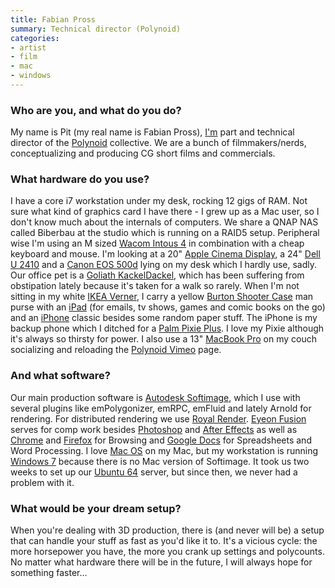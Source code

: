 ```yaml
---
title: Fabian Pross
summary: Technical director (Polynoid)
categories:
- artist
- film
- mac
- windows
---
```


### Who are you, and what do you do?

My name is Pit (my real name is Fabian Pross), [I'm](http://www.monophyl.com/ "The Monophyl site.") part and technical director of the [Polynoid](http://www.polynoid.tv/ "The Polynoid site.") collective. We are a bunch of filmmakers/nerds, conceptualizing and producing CG short films and commercials.

### What hardware do you use?

I have a core i7 workstation under my desk, rocking 12 gigs of RAM. Not sure what kind of graphics card I have there - I grew up as a Mac user, so I don't know much about the internals of computers. We share a QNAP NAS called Biberbau at the studio which is running on a RAID5 setup. Peripheral wise I'm using an M sized [Wacom Intous 4][intuos] in combination with a cheap keyboard and mouse. I'm looking at a 20" [Apple Cinema Display][cinema-display], a 24" [Dell U 2410][ultrasharp-2410] and a [Canon EOS 500d][eos-500d] lying on my desk which I hardly use, sadly. Our office pet is a [Goliath KackelDackel][kackel-dackel], which has been suffering from obstipation lately because it's taken for a walk so rarely. When I'm not sitting in my white [IKEA Verner][verner], I carry a yellow [Burton Shooter Case][shooter-case] man purse with an [iPad][] (for emails, tv shows, games and comic books on the go) and an [iPhone][] classic besides some random paper stuff. The iPhone is my backup phone which I ditched for a [Palm Pixie Plus][pixie-plus]. I love my Pixie although it's always so thirsty for power. I also use a 13" [MacBook Pro][macbook-pro] on my couch socializing and reloading the [Polynoid Vimeo](http://vimeo.com/polynoid "The Polynoid page on Vimeo.") page.

### And what software?

Our main production software is [Autodesk Softimage][softimage], which I use with several plugins like emPolygonizer, emRPC, emFluid and lately Arnold for rendering. For distributed rendering we use [Royal Render][royal-render]. [Eyeon Fusion][fusion] serves for comp work besides [Photoshop][] and [After Effects][after-effects] as well as [Chrome][] and [Firefox][] for Browsing and [Google Docs][google-docs] for Spreadsheets and Word Processing. I love [Mac OS][macos] on my Mac, but my workstation is running [Windows 7][windows-7] because there is no Mac version of Softimage. It took us two weeks to set up our [Ubuntu 64][ubuntu-server] server, but since then, we never had a problem with it.

### What would be your dream setup?

When you're dealing with 3D production, there is (and never will be) a setup that can handle your stuff as fast as you'd like it to. It's a vicious cycle: the more horsepower you have, the more you crank up settings and polycounts. No matter what hardware there will be in the future, I will always hope for something faster...

[after-effects]: https://www.adobe.com/products/aftereffects.html "Motion graphics and video editing software."
[chrome]: https://www.google.com/intl/en/chrome/browser/ "A WebKit-based browser, where each tab runs in its own thread."
[cinema-display]: https://en.wikipedia.org/wiki/Apple_Cinema_Display "An LCD display."
[eos-500d]: https://en.wikipedia.org/wiki/Canon_EOS_500D "A 15.1 megapixel DSLR."
[firefox]: https://www.mozilla.org/en-US/firefox/new/ "A cross-platform open-source web browser."
[fusion]: https://www.blackmagicdesign.com/products/fusion "VFX production software."
[google-docs]: https://en.wikipedia.org/wiki/Google_Docs "A web-based office suite."
[intuos]: https://www.wacom.com/en-us/products/pen-tablets/intuos "A pen tablet."
[ipad]: https://www.apple.com/ipad/ "A tablet device."
[iphone]: https://en.wikipedia.org/wiki/IPhone_(1st_generation) "A smartphone."
[kackel-dackel]: https://www.amazon.de/Goliath-Toys-30594-30591006-Kackel/dp/B003CJJE4Y "It's a toy dog that poops. Really."
[macbook-pro]: https://www.apple.com/macbook-pro/ "A laptop."
[macos]: https://en.wikipedia.org/wiki/MacOS "An operating system for Mac hardware."
[photoshop]: https://www.adobe.com/products/photoshop.html "A bitmap image editor."
[pixie-plus]: https://www.gsmarena.com/palm_pixi_plus-3250.php "A WebOS-based smartphone."
[royal-render]: http://www.royalrender.de/ "Software for organising rendering jobs on rendering farms."
[shooter-case]: https://www.burton.com/mens-bags-luggage-packs-shooter-case/256170,default,pd.html "A camera bag."
[softimage]: https://www.autodesk.com/products/softimage/overview "3D character animation software."
[ubuntu-server]: https://www.ubuntu.com/server "A server version of Ubuntu."
[ultrasharp-2410]: https://www.amazon.com/Dell-UltraSharp-Widescreen-Performance-DisplayPort/dp/B00302DNZ4 "A 24 inch LCD monitor."
[verner]: http://furniture.about.com/od/furniturebytheroom/gr/IKEA_verner.htm "An office chair."
[windows-7]: https://en.wikipedia.org/wiki/Windows_7 "An operating system."
